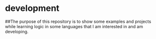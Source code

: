 # development
##The purpose of this repository is to show some examples and projects while learning logic in some languages ​​that I am interested in and am developing.
